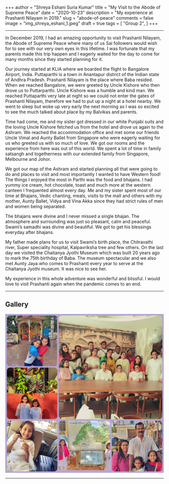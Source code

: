 +++
author = "Shreya Eshani Suria Kumar"
title = "My Visit to the Abode of Supreme Peace"
date = "2020-10-23"
description = "My experience at Prashanti Nilayam in 2019."
slug = "abode-of-peace"
comments = false
image = "img_shreya_eshani_1.jpeg"
draft = true
tags = [
    "Group 2",
]
+++

---

In December 2019, I had an amazing opportunity to visit Prashanti Nilayam, the Abode
of Supreme Peace where many of us Sai followers would wish for to see with our very own eyes in this lifetime. I was fortunate that my parents made this trip happen and I eagerly waited for the day to come for many months since they started planning for it.

Our journey started at KLIA where we boarded the flight to Bangalore Airport, India.
Puttaparthi is a town in Anantapur district of the Indian state of Andhra Pradesh. Prashanti Nilayam is the place where Baba resided. When we reached Bangalore, we were greeted by Uncle Kishore who then drove us to Puttarparthi. Uncle Kishore was a humble and kind man. We reached Puttaparthi very late at night so we could not enter the gates of Prashanti Nilayam, therefore we had to put up a night at a hotel nearby. We went to sleep but woke up very early the next morning as I was so excited to see the much talked about place by my Balvikas and parents.

Time had come, me and my sister got dressed in our white Punjabi suits and the loving
Uncle Kishore fetched us from the hotel and drove us again to the Ashram. We reached the accommodation office and met some our friends Uncle Vimal and Aunty Ballet from Singapore who were eagerly waiting for us who greeted us with so much of love. We got our rooms and the experience from here was out of this world. We spent a lot of time in family satsangh and togetherness with our extended family from Singapore, Melbourne and Johor.

We got our map of the Ashram and started planning all that were going to do and places
to visit and most importantly I wanted to have Western food! The things I enjoyed the most in Parthi was the food and bhajans. I had yummy ice cream, hot chocolate, toast and much more at the western canteen I frequented almost every day. Me and my sister spent most of our time at Bhajans, Vedic chanting, meals, visits to the mall and others with my mother, Aunty Ballet, Vidya and Vina Akka since they had strict rules of men and women being separated.

The bhajans were divine and I never missed a single bhajan. The atmosphere and
surrounding was just so pleasant, calm and peaceful. Swami’s samadhi was divine and
beautiful. We got to get his blessings everyday after bhajans.

My father made plans for us to visit Swami’s birth place, the Chitravathi river, Super
speciality hospital, Kalpavriksha tree and few others. On the last day we visited the Chaitanya Jyothi Museum which was built 20 years ago to mark the 75th birthday of Baba. The museum spectacular and we also met Aunty Jaya who comes to Prashanti every year to serve at the Chaitanya Jyothi museum. It was nice to see her.

My experience in this whole adventure was wonderful and blissful. I would love to visit Prashanti again when the pandemic comes to an end.

---

## Gallery

![](img_shreya_eshani_1.jpeg)

---
